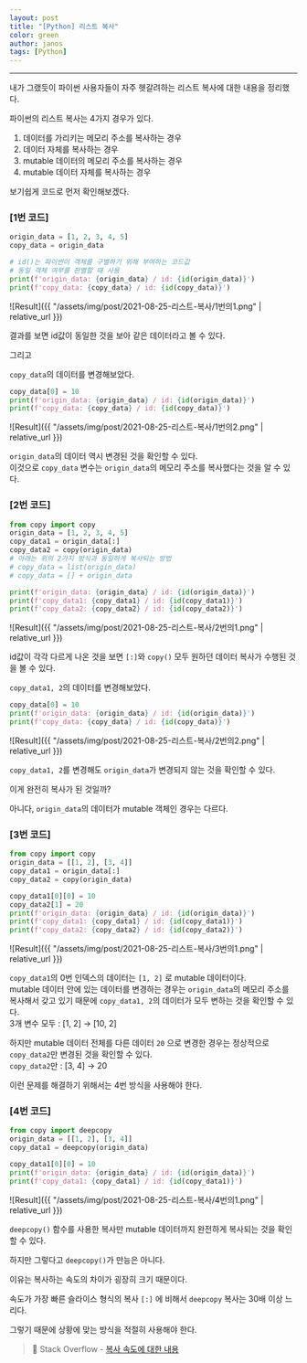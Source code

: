 ```yaml
---
layout: post
title: "[Python] 리스트 복사"
color: green
author: janos
tags: [Python]
---
```


---

내가 그랬듯이 파이썬 사용자들이 자주 헷갈려하는 리스트 복사에 대한 내용을 정리했다.

파이썬의 리스트 복사는 4가지 경우가 있다.

1. 데이터를 가리키는 메모리 주소를 복사하는 경우
2. 데이터 자체를 복사하는 경우
3. mutable 데이터의 메모리 주소를 복사하는 경우
4. mutable 데이터 자체를 복사하는 경우

보기쉽게 코드로 먼저 확인해보겠다.

### [1번 코드]

```python
origin_data = [1, 2, 3, 4, 5]
copy_data = origin_data

# id()는 파이썬이 객체를 구별하기 위해 부여하는 코드값
# 동일 객체 여부를 판별할 때 사용
print(f'origin_data: {origin_data} / id: {id(origin_data)}')
print(f'copy_data: {copy_data} / id: {id(copy_data)}')
```

![Result]({{ "/assets/img/post/2021-08-25-리스트-복사/1번의1.png" | relative_url }})

결과를 보면 id값이 동일한 것을 보아 같은 데이터라고 볼 수 있다.

그리고

`copy_data`의 데이터를 변경해보았다.

```python
copy_data[0] = 10
print(f'origin_data: {origin_data} / id: {id(origin_data)}')
print(f'copy_data: {copy_data} / id: {id(copy_data)}')
```

![Result]({{ "/assets/img/post/2021-08-25-리스트-복사/1번의2.png" | relative_url }})

`origin_data`의 데이터 역시 변경된 것을 확인할 수 있다.  
이것으로 `copy_data` 변수는 `origin_data`의 메모리 주소를 복사했다는 것을 알 수 있다.

### [2번 코드]

```python
from copy import copy
origin_data = [1, 2, 3, 4, 5]
copy_data1 = origin_data[:]
copy_data2 = copy(origin_data)
# 아래는 위의 2가지 방식과 동일하게 복사되는 방법
# copy_data = list(origin_data)
# copy_data = [] + origin_data

print(f'origin_data: {origin_data} / id: {id(origin_data)}')
print(f'copy_data1: {copy_data1} / id: {id(copy_data1)}')
print(f'copy_data2: {copy_data2} / id: {id(copy_data2)}')
```

![Result]({{ "/assets/img/post/2021-08-25-리스트-복사/2번의1.png" | relative_url }})

id값이 각각 다르게 나온 것을 보면 `[:]`와 `copy()` 모두 원하던 데이터 복사가 수행된 것을 볼 수 있다.

`copy_data1, 2`의 데이터를 변경해보았다.

```python
copy_data[0] = 10
print(f'origin_data: {origin_data} / id: {id(origin_data)}')
print(f'copy_data: {copy_data} / id: {id(copy_data)}')
```

![Result]({{ "/assets/img/post/2021-08-25-리스트-복사/2번의2.png" | relative_url }})

`copy_data1, 2`를 변경해도 `origin_data`가 변경되지 않는 것을 확인할 수 있다.

이게 완전히 복사가 된 것일까?

아니다, `origin_data`의 데이터가 mutable 객체인 경우는 다르다.

### [3번 코드]

```python
from copy import copy
origin_data = [[1, 2], [3, 4]]
copy_data1 = origin_data[:]
copy_data2 = copy(origin_data)

copy_data1[0][0] = 10
copy_data2[1] = 20
print(f'origin_data: {origin_data} / id: {id(origin_data)}')
print(f'copy_data1: {copy_data1} / id: {id(copy_data1)}')
print(f'copy_data2: {copy_data2} / id: {id(copy_data2)}')
```

![Result]({{ "/assets/img/post/2021-08-25-리스트-복사/3번의1.png" | relative_url }})

`copy_data1`의 0번 인덱스의 데이터는 `[1, 2]` 로 mutable 데이터이다.  
mutable 데이터 안에 있는 데이터를 변경하는 경우는 `origin_data`의 메모리 주소를 복사해서 갖고 있기 때문에 `copy_data1, 2`의 데이터가 모두 변하는 것을 확인할 수 있다.  
3개 변수 모두 : [1, 2] → [10, 2]  

하지만 mutable 데이터 전체를 다른 데이터 `20` 으로 변경한 경우는 정상적으로 `copy_data2`만 변경된 것을 확인할 수 있다.  
`copy_data2`만 : [3, 4] → 20

이런 문제를 해결하기 위해서는 4번 방식을 사용해야 한다.

### [4번 코드]

```python
from copy import deepcopy
origin_data = [[1, 2], [3, 4]]
copy_data1 = deepcopy(origin_data)

copy_data1[0][0] = 10
print(f'origin_data: {origin_data} / id: {id(origin_data)}')
print(f'copy_data1: {copy_data1} / id: {id(copy_data1)}')
```

![Result]({{ "/assets/img/post/2021-08-25-리스트-복사/4번의1.png" | relative_url }})

`deepcopy()` 함수를 사용한 복사만 mutable 데이터까지 완전하게 복사되는 것을 확인할 수 있다.

하지만 그렇다고 `deepcopy()`가 만능은 아니다.

이유는 복사하는 속도의 차이가 굉장히 크기 때문이다.

속도가 가장 빠른 슬라이스 형식의 복사 `[:]` 에 비해서 `deepcopy` 복사는 30배 이상 느리다.

그렇기 때문에 상황에 맞는 방식을 적절히 사용해야 한다.

> 📌 Stack Overflow - [복사 속도에 대한 내용](https://stackoverflow.com/questions/2612802/list-changes-unexpectedly-after-assignment-why-is-this-and-how-can-i-prevent-it)
